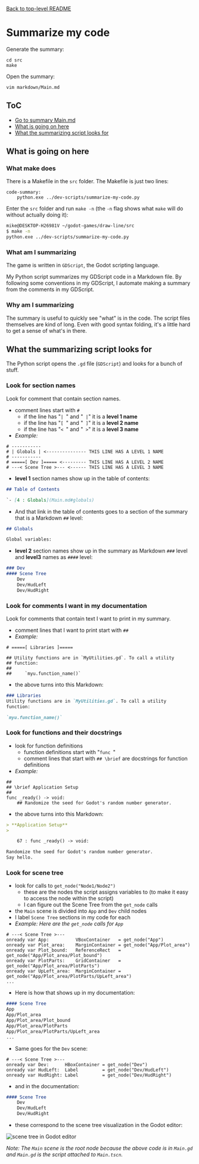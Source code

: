 [Back to top-level README](../README.md#ToC)

# Summarize my code

Generate the summary:

```
cd src
make
```

Open the summary:

```
vim markdown/Main.md
```

## ToC

- [Go to summary Main.md](../src/markdown/Main.md)
- [What is going on here](summarize-my-code.md#what-is-going-on-here)
- [What the summarizing script looks for](summarize-my-code.md#what-the-summarizing-script-looks-for)

## What is going on here

### What make does

There is a Makefile in the `src` folder. The Makefile is just two
lines:

```make
code-summary:
	python.exe ../dev-scripts/summarize-my-code.py
```

Enter the `src` folder and run `make -n` (the `-n` flag shows
what `make` will do without actually doing it):

```bash
mike@DESKTOP-H26981V ~/godot-games/draw-line/src
$ make -n
python.exe ../dev-scripts/summarize-my-code.py
```

### What am I summarizing

The game is written in `GDScript`, the Godot scripting language.

My Python script summarizes my GDScript code in a Markdown file.
By following some conventions in my GDScript, I automate making a
summary from the comments in my GDScript.

### Why am I summarizing

The summary is useful to quickly see "what" is in the code. The
script files themselves are kind of long. Even with good syntax
folding, it's a little hard to get a sense of what's in there.

## What the summarizing script looks for

The Python script opens the `.gd` file (`GDScript`) and looks for
a bunch of stuff.

### Look for section names

Look for comment that contain section names.

- comment lines start with `#`
    - if the line has "`| `" and "` |`" it is a **level 1 name**
    - if the line has "`[ `" and "` ]`" it is a **level 2 name**
    - if the line has "`< `" and "` >`" it is a **level 3 name**
- *Example:*

```gdscript
# -----------
# | Globals | <--------------- THIS LINE HAS A LEVEL 1 NAME
# -----------
# =====[ Dev ]===== <--------- THIS LINE HAS A LEVEL 2 NAME
# ---< Scene Tree >--- <------ THIS LINE HAS A LEVEL 3 NAME
```

- **level 1** section names show up in the table of contents:

```markdown
## Table of Contents

`- [4 : Globals](Main.md#globals)
```

- And that link in the table of contents goes to a section of
  the summary that is a Markdown `##` level:

```markdown
## Globals

Global variables:
```

- **level 2** section names show up in the summary as
  Markdown `###` level and **level3** names as `####` level:

```markdown
### Dev
#### Scene Tree
    Dev
    Dev/HudLeft
    Dev/HudRight
```

### Look for comments I want in my documentation

Look for comments that contain text I want to print in my
summary.

- comment lines that I want to print start with `##`
- *Example:*

```gdscript
# =====[ Libraries ]=====

## Utility functions are in `MyUtilities.gd`. To call a utility
## function:
##
##     `myu.function_name()`
```

- the above turns into this Markdown:

```markdown
### Libraries
Utility functions are in `MyUtilities.gd`. To call a utility
function:

`myu.function_name()`
```

### Look for functions and their docstrings

- look for function definitions
    - function definitions start with "`func `"
    - comment lines that start with `## \brief` are docstrings
      for function definitions
- *Example:*

```gdscript
##
## \brief Application Setup
##
func _ready() -> void:
    ## Randomize the seed for Godot's random number generator.
```

- the above turns into this Markdown:

```markdown
> **Application Setup**
>

    67 : func _ready() -> void:

Randomize the seed for Godot's random number generator.
Say hello.
```

### Look for scene tree

- look for calls to `get_node("Node1/Node2")`
    - these are the nodes the script assigns variables to (to
      make it easy to access the node within the script)
    - I can figure out the Scene Tree from the `get_node` calls
- the `Main` scene is divided into `App` and `Dev` child nodes
- I label `Scene Tree` sections in my code for each
- *Example: Here are the `get_node` calls for `App`*

```gdscript
# ---< Scene Tree >---
onready var App:          VBoxContainer   = get_node("App")
onready var Plot_area:    MarginContainer = get_node("App/Plot_area")
onready var Plot_bound:   ReferenceRect   = get_node("App/Plot_area/Plot_bound")
onready var PlotParts:    GridContainer   = get_node("App/Plot_area/PlotParts")
onready var UpLeft_area:  MarginContainer = get_node("App/Plot_area/PlotParts/UpLeft_area")
...
```

- Here is how that shows up in my documentation:

```markdown
#### Scene Tree
App
App/Plot_area
App/Plot_area/Plot_bound
App/Plot_area/PlotParts
App/Plot_area/PlotParts/UpLeft_area
...
```

- Same goes for the `Dev` scene:

```gdscript
# ---< Scene Tree >---
onready var Dev:      HBoxContainer = get_node("Dev")
onready var HudLeft:  Label         = get_node("Dev/HudLeft")
onready var HudRight: Label         = get_node("Dev/HudRight")
```

- and in the documentation:

```markdown
#### Scene Tree
    Dev
    Dev/HudLeft
    Dev/HudRight
```

- these correspond to the scene tree visualization in the Godot editor:

![scene tree in Godot
editor](img/scene-tree-in-godot-editor.PNG)

*Note: The `Main` scene is the root node because the above code is in
`Main.gd` and `Main.gd` is the script attached to `Main.tscn`.*
